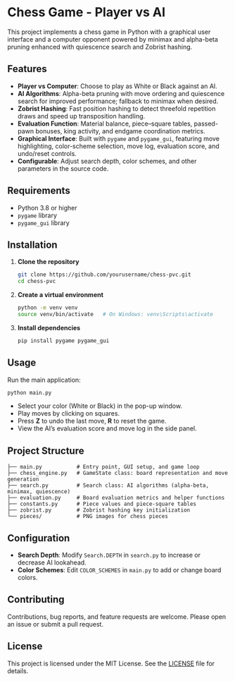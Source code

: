 # Chess Game - Player vs AI

This project implements a chess game in Python with a graphical user interface and a computer opponent powered by minimax and alpha-beta pruning enhanced with quiescence search and Zobrist hashing.

## Features

* **Player vs Computer**: Choose to play as White or Black against an AI.
* **AI Algorithms**: Alpha-beta pruning with move ordering and quiescence search for improved performance; fallback to minimax when desired.
* **Zobrist Hashing**: Fast position hashing to detect threefold repetition draws and speed up transposition handling.
* **Evaluation Function**: Material balance, piece–square tables, passed-pawn bonuses, king activity, and endgame coordination metrics.
* **Graphical Interface**: Built with `pygame` and `pygame_gui`, featuring move highlighting, color-scheme selection, move log, evaluation score, and undo/reset controls.
* **Configurable**: Adjust search depth, color schemes, and other parameters in the source code.

## Requirements

* Python 3.8 or higher
* `pygame` library
* `pygame_gui` library

## Installation

1. **Clone the repository**

   ```bash
   git clone https://github.com/yourusername/chess-pvc.git
   cd chess-pvc
   ```
2. **Create a virtual environment**

   ```bash
   python -m venv venv
   source venv/bin/activate   # On Windows: venv\Scripts\activate
   ```
3. **Install dependencies**

   ```bash
   pip install pygame pygame_gui
   ```

## Usage

Run the main application:

```bash
python main.py
```

* Select your color (White or Black) in the pop-up window.
* Play moves by clicking on squares.
* Press **Z** to undo the last move, **R** to reset the game.
* View the AI’s evaluation score and move log in the side panel.

## Project Structure

```
├── main.py           # Entry point, GUI setup, and game loop
├── chess_engine.py   # GameState class: board representation and move generation
├── search.py         # Search class: AI algorithms (alpha-beta, minimax, quiescence)
├── evaluation.py     # Board evaluation metrics and helper functions
├── constants.py      # Piece values and piece-square tables
├── zobrist.py        # Zobrist hashing key initialization
└── pieces/           # PNG images for chess pieces
```

## Configuration

* **Search Depth**: Modify `Search.DEPTH` in `search.py` to increase or decrease AI lookahead.
* **Color Schemes**: Edit `COLOR_SCHEMES` in `main.py` to add or change board colors.

## Contributing

Contributions, bug reports, and feature requests are welcome. Please open an issue or submit a pull request.

## License

This project is licensed under the MIT License. See the [LICENSE](LICENSE) file for details.
